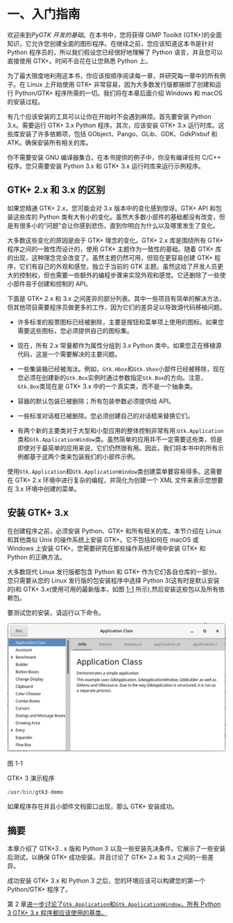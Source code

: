 # 一、入门指南

欢迎来到*PyGTK 开发的基础*。在本书中，您将获得 GIMP Toolkit (GTK+)的全面知识，它允许您创建全面的图形程序。在继续之前，您应该知道这本书是针对 Python 程序员的，所以我们假设您已经很好地理解了 Python 语言，并且您可以直接使用 GTK+。时间不会花在让您熟悉 Python 上。

为了最大限度地利用这本书，你应该按顺序阅读每一章，并研究每一章中的所有例子。在 Linux 上开始使用 GTK+ 非常容易，因为大多数发行版都捆绑了创建和运行 Python/GTK+ 程序所需的一切。我们将在本章后面介绍 Windows 和 macOS 的安装过程。

有几个应该安装的工具可以让你在开始时不会遇到麻烦。首先要安装 Python 3.x。需要运行 GTK+ 3.x Python 程序。其次，应该安装 GTK+ 3.x 运行时库。这些库安装了许多依赖项，包括 GObject、Pango、GLib、GDK、GdkPixbuf 和 ATK。确保安装所有相关的库。

你不需要安装 GNU 编译器集合。在本书提供的例子中，你没有编译任何 C/C++ 程序。您只需要安装 Python 3.x 和 GTK+ 3.x 运行时库来运行示例程序。

## GTK+ 2.x 和 3.x 的区别

如果您精通 GTK+ 2.x，您可能会对 3.x 版本中的变化感到惊讶。GTK+ API 和包装这些库的 Python 类有大有小的变化。虽然大多数小部件的基础都没有改变，但是有很多小的“问题”会让你感到悲伤，直到你明白为什么以及哪里发生了变化。

大多数这些变化的原因是由于 GTK+ 理念的变化。GTK+ 2.x 库是围绕所有 GTK+ 程序之间的一致性而设计的，使用 GTK+ 主题作为一致性的基础。随着 GTK+ 库的出现，这种理念完全改变了。虽然主题仍然可用，但现在更容易创建 GTK+ 程序，它们有自己的外观和感觉，独立于当前的 GTK 主题。虽然这给了开发人员更大的控制权，但也需要一些额外的编程步骤来实现外观和感觉。它还删除了一些使小部件易于创建和控制的 API。

下面是 GTK+ 2.x 和 3.x 之间差异的部分列表。其中一些项目有简单的解决方法，但其他项目需要程序员做更多的工作，因为它们的差异足以导致源代码移植问题。

*   许多标准的股票图标已经被删除，主要是按钮和菜单项上使用的图标。如果您需要这些图标，您必须提供自己的图标集。

*   现在，所有 2.x 常量都作为属性分组到 3.x Python 类中。如果您正在移植源代码，这是一个需要解决的主要问题。

*   一些集装箱已经被淘汰。例如，`Gtk.Hbox`和`Gtk.Vbox`小部件已经被移除，现在您必须在创建新的`Gtk.Box`实例时通过参数指定`Gtk.Box`的方向。注意，`Gtk.Box`类现在是 GTK+ 3.x 中的一个真实类，而不是一个抽象类。

*   容器的默认包装已被删除；所有包装参数必须提供给 API。

*   一些标准对话框已被删除。您必须创建自己的对话框来替换它们。

*   有两个新的主要类对于大型和小型应用的整体控制非常有用:`Gtk.Application`类和`Gtk.ApplicationWindow`类。虽然简单的应用并不一定需要这些类，但是即使对于最简单的应用来说，它们仍然很有用。因此，我们将本书中的所有示例都基于这两个类来包装我们的小部件示例。

使用`Gtk.Application`和`Gtk.ApplicationWindow`类创建菜单要容易得多。这需要在 GTK+ 2.x 环境中进行复杂的编程，并简化为创建一个 XML 文件来表示您想要在 3.x 环境中创建的菜单。

## 安装 GTK+ 3.x

在创建程序之前，必须安装 Python、GTK+ 和所有相关的库。本节介绍在 Linux 和其他类似 Unix 的操作系统上安装 GTK+。它不包括如何在 macOS 或 Windows 上安装 GTK+。您需要研究在那些操作系统环境中安装 GTK+ 和 Python 的正确方法。

大多数现代 Linux 发行版都包含 Python 和 GTK+ 作为它们各自仓库的一部分。您只需要从您的 Linux 发行版的包安装程序中选择 Python 3(这有时是默认安装的)和 GTK+ 3.x(使用可用的最新版本，如图 [1-1](#Fig1) 所示),然后安装这些包以及所有依赖包。

要测试您的安装，请运行以下命令。

![img/142357_2_En_1_Fig1_HTML.jpg](img/142357_2_En_1_Fig1_HTML.jpg)

图 1-1

GTK+ 3 演示程序

```py
/usr/bin/gtk3-demo

```

如果程序存在并且小部件文档窗口出现，那么 GTK+ 安装成功。

## 摘要

本章介绍了 GTK+3 . x 版和 Python 3 以及一些安装先决条件。它展示了一些安装后测试，以确保 GTK+ 成功安装。并且讨论了 GTK+ 2.x 和 3.x 之间的一些差异。

成功安装 GTK+ 3.x 和 Python 3 之后，您的环境应该可以构建您的第一个 Python/GTK+ 程序了。

第 2 章[进一步讨论了`Gtk.Application`和`Gtk.ApplicationWindow`，所有 Python 3 GTK+ 3.x 程序都应该使用的基类。](02.html)